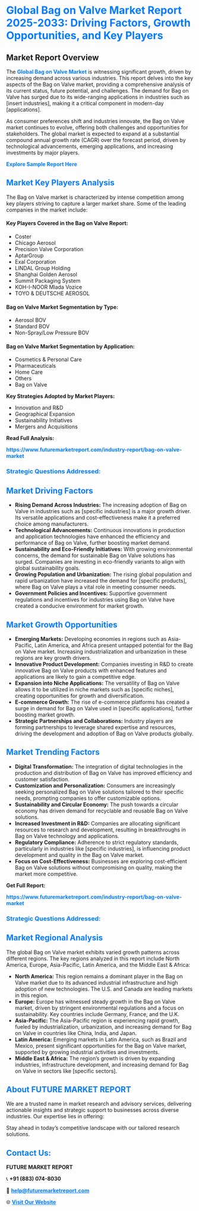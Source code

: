 <h1 style="color: #007BFF;">Global Bag on Valve Market Report 2025-2033: Driving Factors, Growth Opportunities, and Key Players</h1>

<section id="overview">
<h2>Market Report Overview</h2>
<p>The <a href="https://www.futuremarketreport.com/industry-report/bag-on-valve-market" style="color: #007BFF; text-decoration: none;"><strong>Global Bag on Valve Market</strong></a> is witnessing significant growth, driven by increasing demand across various industries. This report delves into the key aspects of the Bag on Valve market, providing a comprehensive analysis of its current status, future potential, and challenges. The demand for Bag on Valve has surged due to its wide-ranging applications in industries such as [insert industries], making it a critical component in modern-day [applications].</p>
<p>As consumer preferences shift and industries innovate, the Bag on Valve market continues to evolve, offering both challenges and opportunities for stakeholders. The global market is expected to expand at a substantial compound annual growth rate (CAGR) over the forecast period, driven by technological advancements, emerging applications, and increasing investments by major players.</p>
</section>

<section id="overview">
<p><a href="https://www.futuremarketreport.com/request-sample/reportId=128077" style="color: #007BFF; text-decoration: none;"><strong>Explore Sample Report Here</strong></a></p>
</section>

<section id="key-players">
<h2 style="color: #007BFF;">Market Key Players Analysis</h2>
<p>The Bag on Valve market is characterized by intense competition among key players striving to capture a larger market share. Some of the leading companies in the market include:</p>
<h4>Key Players Covered in the Bag on Valve Report:</h4>
<ul><li>Coster</li><li>Chicago Aerosol</li><li>Precision Valve Corporation</li><li>AptarGroup</li><li>Exal Corporation</li><li>LINDAL Group Holding</li><li>Shanghai Golden Aerosol</li><li>Summit Packaging System</li><li>KOH-I-NOOR Mlada Vozice</li><li>TOYO &amp; DEUTSCHE AEROSOL</li></ul>
<h4>Bag on Valve Market Segmentation by Type:</h4>
<ul><li>Aerosol BOV</li><li>Standard BOV</li><li>Non-Spray/Low Pressure BOV</li></ul>

<h4>Bag on Valve Market Segmentation by Application:</h4>
<ul><li>Cosmetics &amp; Personal Care</li><li>Pharmaceuticals</li><li>Home Care</li><li>Others</li><li>Bag on Valve</li></ul>
<p><strong>Key Strategies Adopted by Market Players:</strong></p>
<ul>
<li>Innovation and R&D</li>
<li>Geographical Expansion</li>
<li>Sustainability Initiatives</li>
<li>Mergers and Acquisitions</li>
</ul>
</section>

<section>
<p><strong>Read Full Analysis: </strong></p><a href="https://www.futuremarketreport.com/industry-report/bag-on-valve-market" style="color: #007BFF; text-decoration: none;"><strong>https://www.futuremarketreport.com/industry-report/bag-on-valve-market</strong></a>
<h3 style="color: #007BFF;">Strategic Questions Addressed:</h3>
</section>

<section id="driving-factors">
<h2 style="color: #007BFF;">Market Driving Factors</h2>
<ul>
<li><strong>Rising Demand Across Industries:</strong> The increasing adoption of Bag on Valve in industries such as [specific industries] is a major growth driver. Its versatile applications and cost-effectiveness make it a preferred choice among manufacturers.</li>
<li><strong>Technological Advancements:</strong> Continuous innovations in production and application technologies have enhanced the efficiency and performance of Bag on Valve, further boosting market demand.</li>
<li><strong>Sustainability and Eco-Friendly Initiatives:</strong> With growing environmental concerns, the demand for sustainable Bag on Valve solutions has surged. Companies are investing in eco-friendly variants to align with global sustainability goals.</li>
<li><strong>Growing Population and Urbanization:</strong> The rising global population and rapid urbanization have increased the demand for [specific products], where Bag on Valve plays a vital role in meeting consumer needs.</li>
<li><strong>Government Policies and Incentives:</strong> Supportive government regulations and incentives for industries using Bag on Valve have created a conducive environment for market growth.</li>
</ul>
</section>

<section id="growth-opportunities">
<h2 style="color: #007BFF;">Market Growth Opportunities</h2>
<ul>
<li><strong>Emerging Markets:</strong> Developing economies in regions such as Asia-Pacific, Latin America, and Africa present untapped potential for the Bag on Valve market. Increasing industrialization and urbanization in these regions are key growth drivers.</li>
<li><strong>Innovative Product Development:</strong> Companies investing in R&D to create innovative Bag on Valve products with enhanced features and applications are likely to gain a competitive edge.</li>
<li><strong>Expansion into Niche Applications:</strong> The versatility of Bag on Valve allows it to be utilized in niche markets such as [specific niches], creating opportunities for growth and diversification.</li>
<li><strong>E-commerce Growth:</strong> The rise of e-commerce platforms has created a surge in demand for Bag on Valve used in [specific applications], further boosting market growth.</li>
<li><strong>Strategic Partnerships and Collaborations:</strong> Industry players are forming partnerships to leverage shared expertise and resources, driving the development and adoption of Bag on Valve products globally.</li>
</ul>
</section>

<section id="trending-factors">
<h2 style="color: #007BFF;">Market Trending Factors</h2>
<ul>
<li><strong>Digital Transformation:</strong> The integration of digital technologies in the production and distribution of Bag on Valve has improved efficiency and customer satisfaction.</li>
<li><strong>Customization and Personalization:</strong> Consumers are increasingly seeking personalized Bag on Valve solutions tailored to their specific needs, prompting companies to offer customizable options.</li>
<li><strong>Sustainability and Circular Economy:</strong> The push towards a circular economy has driven demand for recyclable and reusable Bag on Valve solutions.</li>
<li><strong>Increased Investment in R&D:</strong> Companies are allocating significant resources to research and development, resulting in breakthroughs in Bag on Valve technology and applications.</li>
<li><strong>Regulatory Compliance:</strong> Adherence to strict regulatory standards, particularly in industries like [specific industries], is influencing product development and quality in the Bag on Valve market.</li>
<li><strong>Focus on Cost-Effectiveness:</strong> Businesses are exploring cost-efficient Bag on Valve solutions without compromising on quality, making the market more competitive.</li>
</ul>
</section>

<section>
<p><strong>Get Full Report: </strong></p><a href="https://www.futuremarketreport.com/industry-report/bag-on-valve-market" style="color: #007BFF; text-decoration: none;"><strong>https://www.futuremarketreport.com/industry-report/bag-on-valve-market</strong></a>
<h3 style="color: #007BFF;">Strategic Questions Addressed:</h3>
</section>


<section id="regional-analysis">
<h2 style="color: #007BFF;">Market Regional Analysis</h2>
<p>The global Bag on Valve market exhibits varied growth patterns across different regions. The key regions analyzed in this report include North America, Europe, Asia-Pacific, Latin America, and the Middle East & Africa:</p>
<ul>
<li><strong>North America:</strong> This region remains a dominant player in the Bag on Valve market due to its advanced industrial infrastructure and high adoption of new technologies. The U.S. and Canada are leading markets in this region.</li>
<li><strong>Europe:</strong> Europe has witnessed steady growth in the Bag on Valve market, driven by stringent environmental regulations and a focus on sustainability. Key countries include Germany, France, and the U.K.</li>
<li><strong>Asia-Pacific:</strong> The Asia-Pacific region is experiencing rapid growth, fueled by industrialization, urbanization, and increasing demand for Bag on Valve in countries like China, India, and Japan.</li>
<li><strong>Latin America:</strong> Emerging markets in Latin America, such as Brazil and Mexico, present significant opportunities for the Bag on Valve market, supported by growing industrial activities and investments.</li>
<li><strong>Middle East & Africa:</strong> The region’s growth is driven by expanding industries, infrastructure development, and increasing demand for Bag on Valve in sectors like [specific sectors].</li>
</ul>
</section>

<footer>
<h2 style="color: #007BFF;">About FUTURE MARKET REPORT</h2>
<p>We are a trusted name in market research and advisory services, delivering actionable insights and strategic support to businesses across diverse industries. Our expertise lies in offering:</p>

<p>Stay ahead in today’s competitive landscape with our tailored research solutions.</p>

<h2 style="color: #007BFF;">Contact Us:</h2>
<p><strong>FUTURE MARKET REPORT</strong></p>
<p>📞 <strong>+91 (883) 074-8030</strong></p>
<p>📧 <strong><a href="mailto:help@futuremarketreport.com" style="color: #007BFF;">help@futuremarketreport.com</a></strong></p>
<p>🌐 <strong><a href="https://www.futuremarketreport.com/" style="color: #007BFF;">Visit Our Website</a></strong></p>
</footer>